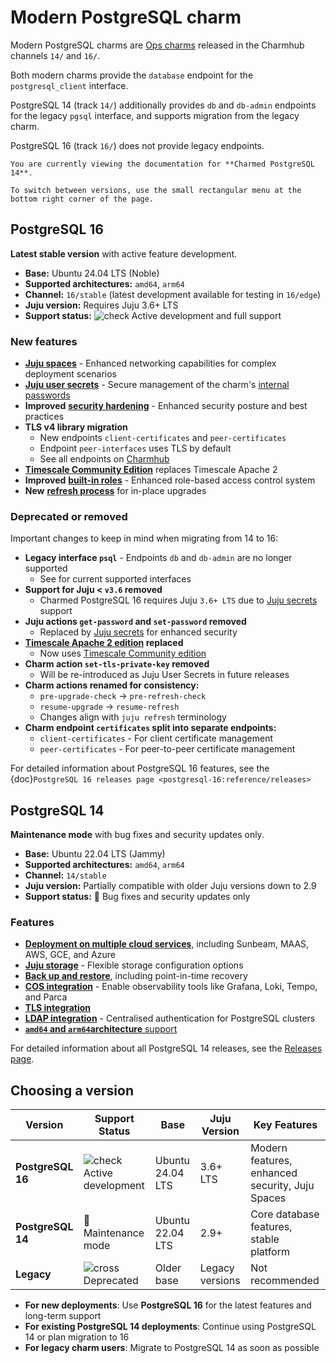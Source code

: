 # Modern PostgreSQL charm

Modern PostgreSQL charms are [Ops charms](https://documentation.ubuntu.com/juju/3.6/reference/charm/#ops-charm) released in the Charmhub channels `14/` and `16/`. 

Both modern charms provide the `database` endpoint for the `postgresql_client` interface.

PostgreSQL 14 (track `14/`) additionally provides `db` and `db-admin` endpoints for the legacy `pgsql` interface, and supports migration from the legacy charm.

PostgreSQL 16 (track `16/`) does not provide legacy endpoints.

```{note}
You are currently viewing the documentation for **Charmed PostgreSQL 14**.

To switch between versions, use the small rectangular menu at the bottom right corner of the page.
```

## PostgreSQL 16

**Latest stable version** with active feature development.

* **Base:** Ubuntu 24.04 LTS (Noble)
* **Supported architectures:** `amd64`, `arm64`
* **Channel:** `16/stable` (latest development available for testing in `16/edge`)
* **Juju version:** Requires Juju 3.6+ LTS
* **Support status:** ![check] Active development and full support

### New features

* [**Juju spaces**](https://canonical-charmed-postgresql.readthedocs-hosted.com/16/how-to/deploy/juju-spaces) - Enhanced networking capabilities for complex deployment scenarios
* [**Juju user secrets**](https://documentation.ubuntu.com/juju/latest/reference/secret/index.html#user-secret) - Secure management of the charm's [internal passwords](https://canonical-charmed-postgresql.readthedocs-hosted.com/16/how-to/manage-passwords)
* **Improved** [**security hardening**](https://canonical-charmed-postgresql.readthedocs-hosted.com/16/explanation/security) - Enhanced security posture and best practices
* **TLS v4 library migration**
  * New endpoints `client-certificates` and `peer-certificates` 
  * Endpoint `peer-interfaces` uses TLS by default
  * See all endpoints on [Charmhub](https://charmhub.io/postgresql/integrations?channel=16/stable)
* [**Timescale Community Edition**](https://canonical-charmed-postgresql.readthedocs-hosted.com/16/how-to/enable-plugins-extensions/enable-timescaledb) replaces Timescale Apache 2
* **Improved** [**built-in roles**](https://canonical-charmed-postgresql.readthedocs-hosted.com/16/explanation/roles) - Enhanced role-based access control system
* **New** [**refresh process**](https://canonical-charmed-postgresql.readthedocs-hosted.com/16/how-to/refresh/index) for in-place upgrades

### Deprecated or removed

Important changes to keep in mind when migrating from 14 to 16:

* **Legacy interface `psql`** - Endpoints `db` and `db-admin` are no longer supported
  * See [](https://canonical-charmed-postgresql.readthedocs-hosted.com/16/explanation/interfaces-and-endpoints) for current supported interfaces
* **Support for Juju < `v3.6` removed**
  * Charmed PostgreSQL 16 requires Juju `3.6+ LTS` due to [Juju secrets](https://documentation.ubuntu.com/juju/3.6/reference/secret/index.html) support
* **Juju actions `get-password` and `set-password` removed**
  * Replaced by [Juju secrets](https://documentation.ubuntu.com/juju/3.6/reference/secret/index.html) for enhanced security
* **[Timescale Apache 2 edition](https://docs.timescale.com/about/latest/timescaledb-editions/) replaced**
  * Now uses [Timescale Community edition](https://docs.timescale.com/about/latest/timescaledb-editions/)
* **Charm action `set-tls-private-key` removed**
  * Will be re-introduced as Juju User Secrets in future releases
* **Charm actions renamed for consistency:**
  * `pre-upgrade-check` → `pre-refresh-check`
  * `resume-upgrade` → `resume-refresh`
  * Changes align with `juju refresh` terminology
* **Charm endpoint `certificates` split into separate endpoints:**
  * `client-certificates` - For client certificate management
  * `peer-certificates` - For peer-to-peer certificate management

For detailed information about PostgreSQL 16 features, see the {doc}`PostgreSQL 16 releases page <postgresql-16:reference/releases>`

## PostgreSQL 14

**Maintenance mode** with bug fixes and security updates only.

* **Base:** Ubuntu 22.04 LTS (Jammy)
* **Supported architectures:** `amd64`, `arm64`
* **Channel:** `14/stable`
* **Juju version:** Partially compatible with older Juju versions down to 2.9
* **Support status:** 🔧 Bug fixes and security updates only

### Features

* [**Deployment on multiple cloud services**](/how-to/deploy/index), including Sunbeam, MAAS, AWS, GCE, and Azure
* [**Juju storage**](/how-to/deploy/juju-storage) - Flexible storage configuration options
* [**Back up and restore**](/how-to/back-up-and-restore/index), including point-in-time recovery
* [**COS integration**](/how-to/monitoring-cos/index) - Enable observability tools like Grafana, Loki, Tempo, and Parca
* [**TLS integration**](/how-to/enable-tls)
* [**LDAP integration**](/how-to/enable-ldap) - Centralised authentication for PostgreSQL clusters 
* [**`amd64` and `arm64`architecture** support](/reference/system-requirements)

For detailed information about all PostgreSQL 14 releases, see the [Releases page](/reference/releases).

## Choosing a version

| Version | Support Status | Base | Juju Version | Key Features |
|---------|----------------|------|--------------|-------------|
| **PostgreSQL 16** | ![check] Active development | Ubuntu 24.04 LTS | 3.6+ LTS | Modern features, enhanced security, Juju Spaces |
| **PostgreSQL 14** | 🔧 Maintenance mode | Ubuntu 22.04 LTS | 2.9+ | Core database features, stable platform |
| **Legacy** | ![cross] Deprecated | Older base | Legacy versions | Not recommended |


* **For new deployments**: Use **PostgreSQL 16** for the latest features and long-term support
* **For existing PostgreSQL 14 deployments**: Continue using PostgreSQL 14 or plan migration to 16
* **For legacy charm users**: Migrate to PostgreSQL 14 as soon as possible

<!-- Links -->

[PostgreSQL 16]: https://charmhub.io/postgresql?channel=16/beta
[PostgreSQL 14]: https://charmhub.io/postgresql?channel=14/stable
[Legacy PostgreSQL charm]: https://charmhub.io/postgresql?channel=latest/stable

[Version 16 Release Notes]: /reference/version-16-release-notes
[release notes]: /reference/releases
[legacy charm explanation page]: /explanation/charm-versions/legacy-charm

[cross]: https://img.icons8.com/?size=16&id=CKkTANal1fTY&format=png&color=D00303
[check]: https://img.icons8.com/color/20/checkmark--v1.png